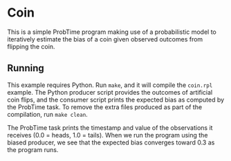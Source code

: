 # Coin

This is a simple ProbTime program making use of a probabilistic model to iteratively estimate the bias of a coin given observed outcomes from flipping the coin.

## Running

This example requires Python. Run `make`, and it will compile the `coin.rpl` example. The Python producer script provides the outcomes of artificial coin flips, and the consumer script prints the expected bias as computed by the ProbTime task. To remove the extra files produced as part of the compilation, run `make clean`.

The ProbTime task prints the timestamp and value of the observations it receives (0.0 = heads, 1.0 = tails). When we run the program using the biased producer, we see that the expected bias converges toward 0.3 as the program runs.
